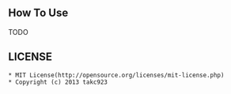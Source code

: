 ## How To Use
TODO

## LICENSE
    * MIT License(http://opensource.org/licenses/mit-license.php)
    * Copyright (c) 2013 takc923
